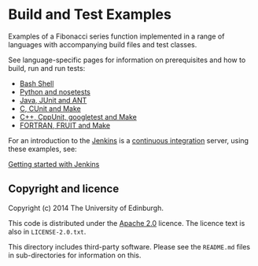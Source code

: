 Build and Test Examples
=======================

Examples of a Fibonacci series function implemented in a range of
languages with accompanying build files and test classes.

See language-specific pages for information on prerequisites and how
to build, run and run tests:

* [Bash Shell](./sh/README.md)
* [Python and nosetests](./python/README.md)
* [Java, JUnit and ANT](./java/README.md)
* [C, CUnit and Make](./c/README.md)
* [C++, CppUnit, googletest and Make](./cpp/README.md)
* [FORTRAN, FRUIT and Make](./fortran/README.md)

For an introduction to the [Jenkins](http://jenkins-ci.org) is a [continuous integration](http://en.wikipedia.org/wiki/Continuous_Integration) server, using these examples, see:

[Getting started with Jenkins](./jenkins/README.md)

Copyright and licence
---------------------

Copyright (c) 2014 The University of Edinburgh.

This code is distributed under the [Apache
2.0](http://www.apache.org/licenses/LICENSE-2.0.html) licence. The
licence text is also in `LICENSE-2.0.txt`.

This directory includes third-party software. Please see the
`README.md` files in sub-directories for information on this. 

